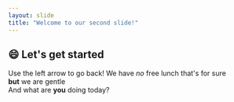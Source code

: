 ```yaml
---
layout: slide
title: "Welcome to our second slide!"
---
```

:smile: **Let's get started** 
---
Use the left arrow to go back!
We have *no* free lunch that's for sure
<br> **but** we are gentle
<br> And what are **you** doing today?
